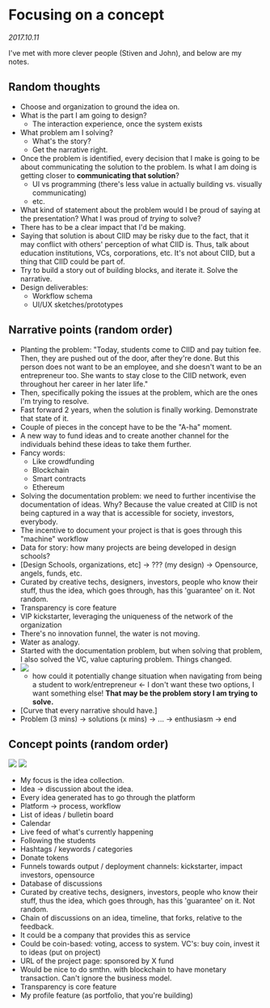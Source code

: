 # Focusing on a concept

*2017.10.11*

I've met with more clever people (Stiven and John), and below are my notes.

## Random thoughts

- Choose and organization to ground the idea on.
- What is the part I am going to design?
	- The interaction experience, once the system exists
- What problem am I solving?
	- What's the story?
	- Get the narrative right.
- Once the problem is identified, every decision that I make is going to be about communicating the solution to the problem. Is what I am doing is getting closer to **communicating that solution**?
	- UI vs programming (there's less value in actually building vs. visually communicating)
	- etc.
- What kind of statement about the problem would I be proud of saying at the presentation? What I was proud of *trying* to solve?
- There has to be a clear impact that I'd be making.
- Saying that solution is about CIID may be risky due to the fact, that it may conflict with others' perception of what CIID is. Thus, talk about education institutions, VCs, corporations, etc. It's not about CIID, but a thing that CIID could be part of.
- Try to build a story out of building blocks, and iterate it. Solve the narrative.
- Design deliverables:
	- Workflow schema
	- UI/UX sketches/prototypes

## Narrative points (random order)

- Planting the problem: "Today, students come to CIID and pay tuition fee. Then, they are pushed out of the door, after they're done. But this person does not want to be an employee, and she doesn't want to be an entrepreneur too. She wants to stay close to the CIID network, even throughout her career in her later life." 
- Then, specifically poking the issues at the problem, which are the ones I'm trying to resolve.
- Fast forward 2 years, when the solution is finally working. Demonstrate that state of it.
- Couple of pieces in the concept have to be the "A-ha" moment.
- A new way to fund ideas and to create another channel for the individuals behind these ideas to take them further.
- Fancy words:
	- Like crowdfunding
	- Blockchain
	- Smart contracts
	- Ethereum
- Solving the documentation problem: we need to further incentivise the documentation of ideas. Why? Because the value created at CIID is not being captured in a way that is accessible for society, investors, everybody.
- The incentive to document your project is that is goes through this "machine" workflow
- Data for story: how many projects are being developed in design schools?
- [Design Schools, organizations, etc] -> ??? (my design) -> Opensource, angels, funds, etc.
- Curated by creative techs, designers, investors, people who know their stuff, thus the idea, which goes through, has this 'guarantee' on it. Not random.
- Transparency is core feature
- VIP kickstarter, leveraging the uniqueness of the network of the organization
- There's no innovation funnel, the water is not moving.
- Water as analogy.
- Started with the documentation problem, but when solving that problem, I also solved the VC, value capturing problem. Things changed.
- ![](https://i.imgur.com/SRHwQj9.jpg) 
	- how could it potentially change situation when navigating from being a student to work/entrepreneur <- I don't want these two options, I want something else! **That may be the problem story I am trying to solve.**
- [Curve that every narrative should have.]
- Problem (3 mins) -> solutions (x mins) -> ... -> enthusiasm -> end

## Concept points (random order)
![](https://i.imgur.com/tMP5tak.jpg)
![](https://i.imgur.com/gtvCNFQ.jpg)

- My focus is the idea collection.
- Idea -> discussion about the idea.
- Every idea generated has to go through the platform
- Platform -> process, workflow
- List of ideas / bulletin board
- Calendar
- Live feed of what's currently happening
- Following the students
- Hashtags / keywords / categories
- Donate tokens
- Funnels towards output / deployment channels: kickstarter, impact investors, opensource
- Database of discussions
- Curated by creative techs, designers, investors, people who know their stuff, thus the idea, which goes through, has this 'guarantee' on it. Not random.
- Chain of discussions on an idea, timeline, that forks, relative to the feedback.
- It could be a company that provides this as service
- Could be coin-based: voting, access to system. VC's: buy coin, invest it to ideas (put on project)
- URL of the project page: sponsored by X fund
- Would be nice to do smthn. with blockchain to have monetary transaction. Can't ignore the business model.
- Transparency is core feature
- My profile feature (as portfolio, that you're building)